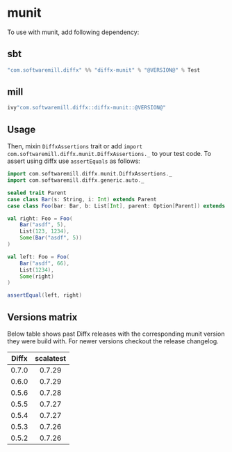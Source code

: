 # munit

To use with munit, add following dependency:

## sbt

```scala
"com.softwaremill.diffx" %% "diffx-munit" % "@VERSION@" % Test
```

## mill

```scala
ivy"com.softwaremill.diffx::diffx-munit::@VERSION@"
```

## Usage

Then, mixin `DiffxAssertions` trait or add `import com.softwaremill.diffx.munit.DiffxAssertions._` to your test code.
To assert using diffx use `assertEquals` as follows:

```scala mdoc:compile-only
import com.softwaremill.diffx.munit.DiffxAssertions._
import com.softwaremill.diffx.generic.auto._

sealed trait Parent
case class Bar(s: String, i: Int) extends Parent
case class Foo(bar: Bar, b: List[Int], parent: Option[Parent]) extends Parent

val right: Foo = Foo(
    Bar("asdf", 5),
    List(123, 1234),
    Some(Bar("asdf", 5))
)

val left: Foo = Foo(
    Bar("asdf", 66),
    List(1234),
    Some(right)
)

assertEqual(left, right)
```

## Versions matrix

Below table shows past Diffx releases with the corresponding munit version they were build with.
For newer versions checkout the release changelog.

| Diffx  | scalatest |
|--------|:---------:|
| 0.7.0  |  0.7.29   |
| 0.6.0  |  0.7.29   |
| 0.5.6  |  0.7.28   |
| 0.5.5  |  0.7.27   |
| 0.5.4  |  0.7.27   |
| 0.5.3  |  0.7.26   |
| 0.5.2  |  0.7.26   |

